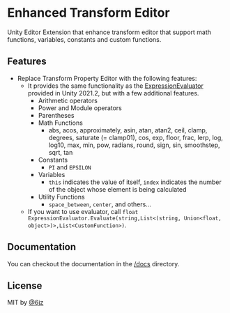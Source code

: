 # Enhanced Transform Editor

Unity Editor Extension that enhance transform editor that support math functions, variables, constants and custom functions.

## Features

* Replace Transform Property Editor with the following features:
  * It provides the same functionality as the [ExpressionEvaluator](https://docs.unity3d.com/2021.2/Documentation/ScriptReference/ExpressionEvaluator.html) provided in Unity 2021.2, but with a few additional features.
    * Arithmetic operators
    * Power and Module operators
    * Parentheses
    * Math Functions
      * abs, acos, approximately, asin, atan, atan2, ceil, clamp, degrees, saturate (= clamp01), cos, exp, floor, frac, lerp, log, log10, max, min, pow, radians, round, sign, sin, smoothstep, sqrt, tan
    * Constants
      * `PI` and `EPSILON`
    * Variables
      * `this` indicates the value of itself, `index` indicates the number of the object whose element is being calculated
    * Utility Functions
      * `space_between`, `center`, and others...
  * If you want to use evaluator, call `float ExpressionEvaluator.Evaluate(string,List<(string, Union<float, object>)>,List<CustomFunction>)`.

## Documentation

You can checkout the documentation in the [/docs](/docs) directory.

## License

MIT by [@6jz](https://twitter.com/6jz)
